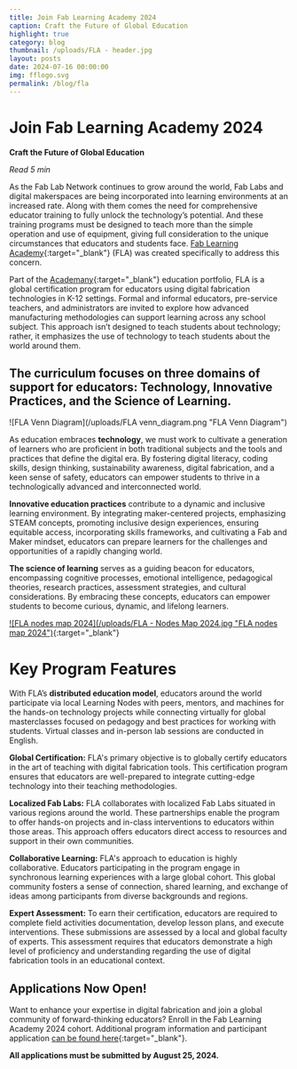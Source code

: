 ```yaml
---
title: Join Fab Learning Academy 2024 
caption: Craft the Future of Global Education
highlight: true
category: blog
thumbnail: /uploads/FLA - header.jpg
layout: posts
date: 2024-07-16 00:00:00
img: fflogo.svg
permalink: /blog/fla
---
```


# Join Fab Learning Academy 2024 

**Craft the Future of Global Education**

*Read 5 min*

As the Fab Lab Network continues to grow around the world, Fab Labs and digital makerspaces are being incorporated into learning environments at an increased rate. Along with them comes the need for comprehensive educator training to fully unlock the technology’s potential. And these training programs must be designed to teach more than the simple operation and use of equipment, giving full consideration to the unique circumstances that educators and students face. [Fab Learning Academy](https://fla.academany.org/){:target="_blank"} (FLA) was created specifically to address this concern. 

Part of the [Academany](https://academany.org/){:target="_blank"} education portfolio, FLA is a global certification program for educators using digital fabrication technologies in K-12 settings. Formal and informal educators, pre-service teachers, and administrators are invited to explore how advanced manufacturing methodologies can support learning across any school subject. This approach isn’t designed to teach students about technology; rather, it emphasizes the use of technology to teach students about the world around them.

## The curriculum focuses on three domains of support for educators: Technology, Innovative Practices, and the Science of Learning.

![FLA Venn Diagram](/uploads/FLA venn_diagram.png "FLA Venn Diagram")

As education embraces **technology**, we must work to cultivate a generation of learners who are proficient in both traditional subjects and the tools and practices that define the digital era. By fostering digital literacy, coding skills, design thinking, sustainability awareness, digital fabrication, and a keen sense of safety, educators can empower students to thrive in a technologically advanced and interconnected world.

**Innovative education practices** contribute to a dynamic and inclusive learning environment. By integrating maker-centered projects, emphasizing STEAM concepts, promoting inclusive design experiences, ensuring equitable access, incorporating skills frameworks, and cultivating a Fab and Maker mindset, educators can prepare learners for the challenges and opportunities of a rapidly changing world. 

**The science of learning** serves as a guiding beacon for educators, encompassing cognitive processes, emotional intelligence, pedagogical theories, research practices, assessment strategies, and cultural considerations. By embracing these concepts, educators can empower students to become curious, dynamic, and lifelong learners.

[![FLA nodes map 2024](/uploads/FLA - Nodes Map 2024.jpg "FLA nodes map 2024")](https://fla.academany.org/program/#how-can-your-lab-or-organization-become-a-local-learning-node){:target="_blank"}

# Key Program Features

With FLA’s **distributed education model**, educators around the world participate via local Learning Nodes with peers, mentors, and machines for the hands-on technology projects while connecting virtually for global masterclasses focused on pedagogy and best practices for working with students. Virtual classes and in-person lab sessions are conducted in English.

**Global Certification:** FLA's primary objective is to globally certify educators in the art of teaching with digital fabrication tools. This certification program ensures that educators are well-prepared to integrate cutting-edge technology into their teaching methodologies.

**Localized Fab Labs:** FLA collaborates with localized Fab Labs situated in various regions around the world. These partnerships enable the program to offer hands-on projects and in-class interventions to educators within those areas. This approach offers educators direct access to resources and support in their own communities.

**Collaborative Learning:** FLA's approach to education is highly collaborative. Educators participating in the program engage in synchronous learning experiences with a large global cohort. This global community fosters a sense of connection, shared learning, and exchange of ideas among participants from diverse backgrounds and regions.

**Expert Assessment:** To earn their certification, educators are required to complete field activities documentation, develop lesson plans, and execute interventions. These submissions are assessed by a local and global faculty of experts. This assessment requires that educators demonstrate a high level of proficiency and understanding regarding the use of digital fabrication tools in an educational context.

## Applications Now Open!

Want to enhance your expertise in digital fabrication and join a global community of forward-thinking educators? Enroll in the Fab Learning Academy 2024 cohort. Additional program information and participant application [can be found here](https://form.jotform.com/AcademanyFLA/2024-participant-registration){:target="_blank"}.

**All applications must be submitted by August 25, 2024.**

